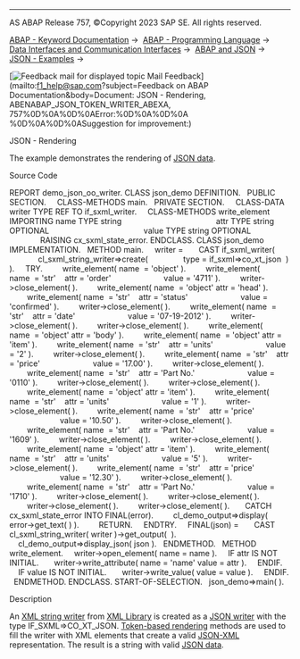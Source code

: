  

* * *

AS ABAP Release 757, ©Copyright 2023 SAP SE. All rights reserved.

[ABAP - Keyword Documentation](https://help.sap.com/doc/abapdocu_757_index_htm/7.57/en-US/abenabap.htm) →  [ABAP - Programming Language](https://help.sap.com/doc/abapdocu_757_index_htm/7.57/en-US/abenabap_reference.htm) →  [Data Interfaces and Communication Interfaces](https://help.sap.com/doc/abapdocu_757_index_htm/7.57/en-US/abenabap_data_communication.htm) →  [ABAP and JSON](https://help.sap.com/doc/abapdocu_757_index_htm/7.57/en-US/abenabap_json.htm) →  [JSON - Examples](https://help.sap.com/doc/abapdocu_757_index_htm/7.57/en-US/abenabap_json_abexas.htm) → 

 [![](Mail.gif?object=Mail.gif&sap-language=EN "Feedback mail for displayed topic") Mail Feedback](mailto:f1_help@sap.com?subject=Feedback on ABAP Documentation&body=Document: JSON - Rendering, ABENABAP_JSON_TOKEN_WRITER_ABEXA, 757%0D%0A%0D%0AError:%0D%0A%0D%0A
%0D%0A%0D%0ASuggestion for improvement:)

JSON - Rendering

The example demonstrates the rendering of [JSON data](https://help.sap.com/doc/abapdocu_757_index_htm/7.57/en-US/abenjson_oview.htm).

Source Code   

REPORT demo\_json\_oo\_writer.
CLASS json\_demo DEFINITION.
  PUBLIC SECTION.
    CLASS-METHODS main.
  PRIVATE SECTION.
    CLASS-DATA writer TYPE REF TO if\_sxml\_writer.
    CLASS-METHODS write\_element IMPORTING name TYPE string
                                          attr TYPE string OPTIONAL
                                          value TYPE string OPTIONAL
                                RAISING cx\_sxml\_state\_error.
ENDCLASS.
CLASS json\_demo IMPLEMENTATION.
  METHOD main.
    writer =
      CAST if\_sxml\_writer(
             cl\_sxml\_string\_writer=>create(
               type = if\_sxml=>co\_xt\_json  ) ).
    TRY.
        write\_element( name  = 'object' ).
        write\_element( name  = 'str'    attr = 'order'
                       value = '4711' ).
        writer->close\_element( ).
        write\_element( name  = 'object' attr = 'head' ).
        write\_element( name  = 'str'    attr = 'status'
                       value = 'confirmed' ).
        writer->close\_element( ).
        write\_element( name  = 'str'    attr = 'date'
                       value = '07-19-2012' ).
        writer->close\_element( ).
        writer->close\_element( ).
        write\_element( name  = 'object' attr = 'body' ).
        write\_element( name  = 'object' attr = 'item' ).
        write\_element( name  = 'str'    attr = 'units'
                       value = '2' ).
        writer->close\_element( ).
        write\_element( name  = 'str'    attr = 'price'
                       value = '17.00' ).
        writer->close\_element( ).
        write\_element( name  = 'str'    attr = 'Part No.'
                       value = '0110' ).
        writer->close\_element( ).
        writer->close\_element( ).
        write\_element( name  = 'object' attr = 'item' ).
        write\_element( name  = 'str'    attr = 'units'
                       value = '1' ).
        writer->close\_element( ).
        write\_element( name  = 'str'    attr = 'price'
                       value = '10.50' ).
        writer->close\_element( ).
        write\_element( name  = 'str'    attr = 'Part No.'
                       value = '1609' ).
        writer->close\_element( ).
        writer->close\_element( ).
        write\_element( name  = 'object' attr = 'item' ).
        write\_element( name  = 'str'    attr = 'units'
                       value = '5' ).
        writer->close\_element( ).
        write\_element( name  = 'str'    attr = 'price'
                       value = '12.30' ).
        writer->close\_element( ).
        write\_element( name  = 'str'    attr = 'Part No.'
                       value = '1710' ).
        writer->close\_element( ).
        writer->close\_element( ).
        writer->close\_element( ).
        writer->close\_element( ).
      CATCH cx\_sxml\_state\_error INTO FINAL(error).
        cl\_demo\_output=>display( error->get\_text( ) ).
        RETURN.
    ENDTRY.
    FINAL(json) =
      CAST cl\_sxml\_string\_writer( writer )->get\_output(  ).
    cl\_demo\_output=>display\_json( json ).
  ENDMETHOD.
  METHOD write\_element.
    writer->open\_element( name = name ).
    IF attr IS NOT INITIAL.
      writer->write\_attribute( name = 'name' value = attr ).
    ENDIF.
    IF value IS NOT INITIAL.
      writer->write\_value( value = value ).
    ENDIF.
  ENDMETHOD.
ENDCLASS.
START-OF-SELECTION.
  json\_demo=>main( ).

Description   

An [XML string writer](https://help.sap.com/doc/abapdocu_757_index_htm/7.57/en-US/abenabap_sxml_lib_render.htm) from [XML Library](https://help.sap.com/doc/abapdocu_757_index_htm/7.57/en-US/abenabap_sxml_lib.htm) is created as a [JSON writer](https://help.sap.com/doc/abapdocu_757_index_htm/7.57/en-US/abenjson_writer_glosry.htm "Glossary Entry") with the type IF\_SXML=>CO\_XT\_JSON. [Token-based rendering](https://help.sap.com/doc/abapdocu_757_index_htm/7.57/en-US/abenabap_sxml_lib_render_token.htm) methods are used to fill the writer with XML elements that create a valid [JSON-XML](https://help.sap.com/doc/abapdocu_757_index_htm/7.57/en-US/abenjson_xml_glosry.htm "Glossary Entry") representation. The result is a string with valid [JSON data](https://help.sap.com/doc/abapdocu_757_index_htm/7.57/en-US/abenjson_oview.htm).